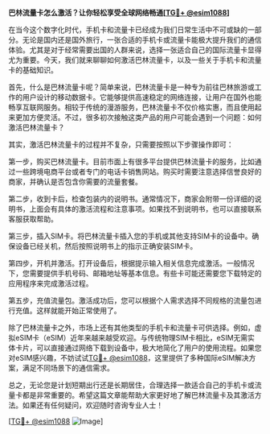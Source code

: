 **巴林流量卡怎么激活？让你轻松享受全球网络畅通[[TG💪+ @esim1088](https://t.me/s/esim1088)]**

在当今这个数字化时代，手机卡和流量卡已经成为我们日常生活中不可或缺的一部分。无论是国内还是国外旅行，一张合适的手机卡或流量卡能极大提升我们的通信体验。尤其是对于经常需要出国的人群来说，选择一张适合自己的国际流量卡显得尤为重要。今天，我们就来聊聊如何激活巴林流量卡，以及一些关于手机卡和流量卡的基础知识。

首先，什么是巴林流量卡呢？简单来说，巴林流量卡是一种专为前往巴林旅游或工作的用户设计的移动数据卡。它能够提供高速稳定的网络连接，让用户在国外也能畅享互联网服务。相较于传统的漫游服务，巴林流量卡不仅价格实惠，而且使用起来更加方便灵活。不过，很多初次接触这类产品的用户可能会遇到一个问题：如何激活巴林流量卡？

其实，激活巴林流量卡的过程并不复杂，只需要按照以下步骤操作即可：

第一步，购买巴林流量卡。目前市面上有很多平台提供巴林流量卡的服务，比如通过一些跨境电商平台或者专门的电话卡销售网站。购买时需要注意选择信誉良好的商家，并确认是否包含你需要的流量套餐。

第二步，收到卡后，检查包装内的说明书。通常情况下，商家会附带一份详细的说明书，上面会有具体的激活流程和注意事项。如果找不到说明书，也可以直接联系客服获取帮助。

第三步，插入SIM卡。将巴林流量卡插入您的手机或其他支持SIM卡的设备中。确保设备已经关机，然后按照说明书上的指示正确安装SIM卡。

第四步，开机并激活。打开设备后，根据提示输入相关信息完成激活。一般情况下，您需要提供手机号码、邮箱地址等基本信息。有些卡可能还需要您下载特定的应用程序来完成激活过程。

第五步，充值流量包。激活成功后，您可以根据个人需求选择不同规格的流量包进行充值。这样就能开始正常使用了。

除了巴林流量卡之外，市场上还有其他类型的手机卡和流量卡可供选择。例如，虚拟eSIM卡（eSIM）近年来越来越受欢迎。与传统物理SIM卡相比，eSIM无需实体卡片，可以直接通过网络下载到设备中，极大地简化了用户的使用流程。如果您对eSIM感兴趣，不妨试试[TG💪+ @esim1088](https://t.me/s/esim1088)，这里提供了多种国际eSIM解决方案，满足不同场景下的通信需求。

总之，无论您是计划短期出行还是长期居住，合理选择一款适合自己的手机卡或流量卡都是非常重要的。希望这篇文章能帮助大家更好地了解巴林流量卡及其激活方法。如果还有任何疑问，欢迎随时咨询专业人士！

[[TG💪+ @esim1088](https://t.me/s/esim1088) ![Image](https://i.postimg.cc/4NQfJmqS/Snipaste-2025-05-13-00-14-12.png)]
